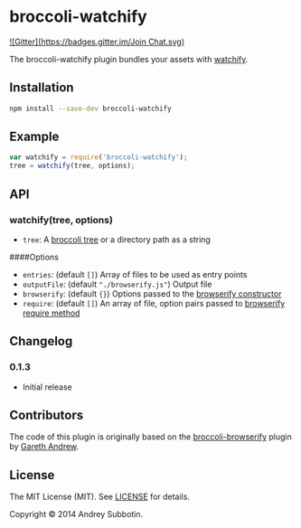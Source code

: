 # broccoli-watchify
[![Gitter](https://badges.gitter.im/Join Chat.svg)](https://gitter.im/eploko/broccoli-watchify?utm_source=badge&utm_medium=badge&utm_campaign=pr-badge&utm_content=badge)

The broccoli-watchify plugin bundles your assets with 
[watchify](https://github.com/substack/watchify).

## Installation

```bash
npm install --save-dev broccoli-watchify
```

## Example

```js
var watchify = require('broccoli-watchify');
tree = watchify(tree, options);
```

## API

### watchify(tree, options) 

* `tree`: A [broccoli tree](https://github.com/broccolijs/broccoli#plugin-api-specification) or a directory path as a string

####Options
 
* `entries`: (default `[]`) Array of files to be used as entry points
* `outputFile`: (default `"./browserify.js"`) Output file
* `browserify`: (default `{}`) Options passed to the [browserify constructor](https://github.com/substack/node-browserify#var-b--browserifyfiles-or-opts)
* `require`: (default `[]`) An array of file, option pairs passed to [browserify require method](https://github.com/substack/node-browserify#brequirefile-opts)

## Changelog

### 0.1.3

* Initial release

## Contributors

The code of this plugin is originally based on the [broccoli-browserify](https://github.com/gingerhendrix/broccoli-browserify) plugin by [Gareth Andrew](http://github.com/gingerhendrix).

## License

The MIT License (MIT). See [LICENSE](LICENSE) for details.

Copyright © 2014 Andrey Subbotin.
